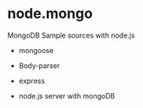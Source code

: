# node.mongo
MongoDB Sample sources with node.js

* mongoose
* Body-parser
* express

* node.js server with mongoDB
